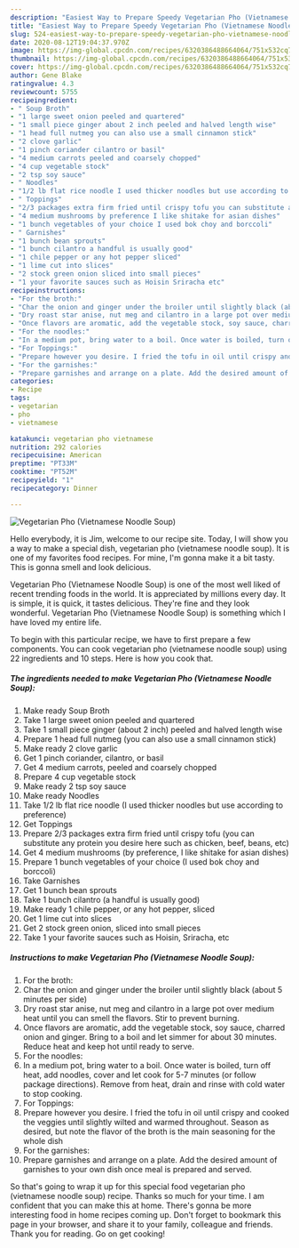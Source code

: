 ```yaml
---
description: "Easiest Way to Prepare Speedy Vegetarian Pho (Vietnamese Noodle Soup)"
title: "Easiest Way to Prepare Speedy Vegetarian Pho (Vietnamese Noodle Soup)"
slug: 524-easiest-way-to-prepare-speedy-vegetarian-pho-vietnamese-noodle-soup
date: 2020-08-12T19:04:37.970Z
image: https://img-global.cpcdn.com/recipes/6320386488664064/751x532cq70/vegetarian-pho-vietnamese-noodle-soup-recipe-main-photo.jpg
thumbnail: https://img-global.cpcdn.com/recipes/6320386488664064/751x532cq70/vegetarian-pho-vietnamese-noodle-soup-recipe-main-photo.jpg
cover: https://img-global.cpcdn.com/recipes/6320386488664064/751x532cq70/vegetarian-pho-vietnamese-noodle-soup-recipe-main-photo.jpg
author: Gene Blake
ratingvalue: 4.3
reviewcount: 5755
recipeingredient:
- " Soup Broth"
- "1 large sweet onion peeled and quartered"
- "1 small piece ginger about 2 inch peeled and halved length wise"
- "1 head full nutmeg you can also use a small cinnamon stick"
- "2 clove garlic"
- "1 pinch coriander cilantro or basil"
- "4 medium carrots peeled and coarsely chopped"
- "4 cup vegetable stock"
- "2 tsp soy sauce"
- " Noodles"
- "1/2 lb flat rice noodle I used thicker noodles but use according to preference"
- " Toppings"
- "2/3 packages extra firm fried until crispy tofu you can substitute any protein you desire here such as chicken beef beans etc"
- "4 medium mushrooms by preference I like shitake for asian dishes"
- "1 bunch vegetables of your choice I used bok choy and borccoli"
- " Garnishes"
- "1 bunch bean sprouts"
- "1 bunch cilantro a handful is usually good"
- "1 chile pepper or any hot pepper sliced"
- "1 lime cut into slices"
- "2 stock green onion sliced into small pieces"
- "1 your favorite sauces such as Hoisin Sriracha etc"
recipeinstructions:
- "For the broth:"
- "Char the onion and ginger under the broiler until slightly black (about 5 minutes per side)"
- "Dry roast star anise, nut meg and cilantro in a large pot over medium heat until you can smell the flavors. Stir to prevent burning."
- "Once flavors are aromatic, add the vegetable stock, soy sauce, charred onion and ginger. Bring to a boil and let simmer for about 30 minutes. Reduce heat and keep hot until ready to serve."
- "For the noodles:"
- "In a medium pot, bring water to a boil. Once water is boiled, turn off heat, add noodles, cover and let cook for 5-7 minutes (or follow package directions). Remove from heat, drain and rinse with cold water to stop cooking."
- "For Toppings:"
- "Prepare however you desire. I fried the tofu in oil until crispy and cooked the veggies until slightly wilted and warmed throughout. Season as desired, but note the flavor of the broth is the main seasoning for the whole dish"
- "For the garnishes:"
- "Prepare garnishes and arrange on a plate. Add the desired amount of garnishes to your own dish once meal is prepared and served."
categories:
- Recipe
tags:
- vegetarian
- pho
- vietnamese

katakunci: vegetarian pho vietnamese 
nutrition: 292 calories
recipecuisine: American
preptime: "PT33M"
cooktime: "PT52M"
recipeyield: "1"
recipecategory: Dinner

---
```



![Vegetarian Pho (Vietnamese Noodle Soup)](https://img-global.cpcdn.com/recipes/6320386488664064/751x532cq70/vegetarian-pho-vietnamese-noodle-soup-recipe-main-photo.jpg)

Hello everybody, it is Jim, welcome to our recipe site. Today, I will show you a way to make a special dish, vegetarian pho (vietnamese noodle soup). It is one of my favorites food recipes. For mine, I'm gonna make it a bit tasty. This is gonna smell and look delicious.



Vegetarian Pho (Vietnamese Noodle Soup) is one of the most well liked of recent trending foods in the world. It is appreciated by millions every day. It is simple, it is quick, it tastes delicious. They're fine and they look wonderful. Vegetarian Pho (Vietnamese Noodle Soup) is something which I have loved my entire life.


To begin with this particular recipe, we have to first prepare a few components. You can cook vegetarian pho (vietnamese noodle soup) using 22 ingredients and 10 steps. Here is how you cook that.

<!--inarticleads1-->

##### The ingredients needed to make Vegetarian Pho (Vietnamese Noodle Soup):

1. Make ready  Soup Broth
1. Take 1 large sweet onion peeled and quartered
1. Take 1 small piece ginger (about 2 inch) peeled and halved length wise
1. Prepare 1 head full nutmeg (you can also use a small cinnamon stick)
1. Make ready 2 clove garlic
1. Get 1 pinch coriander, cilantro, or basil
1. Get 4 medium carrots, peeled and coarsely chopped
1. Prepare 4 cup vegetable stock
1. Make ready 2 tsp soy sauce
1. Make ready  Noodles
1. Take 1/2 lb flat rice noodle (I used thicker noodles but use according to preference)
1. Get  Toppings
1. Prepare 2/3 packages extra firm fried until crispy tofu (you can substitute any protein you desire here such as chicken, beef, beans, etc)
1. Get 4 medium mushrooms (by preference, I like shitake for asian dishes)
1. Prepare 1 bunch vegetables of your choice (I used bok choy and borccoli)
1. Take  Garnishes
1. Get 1 bunch bean sprouts
1. Take 1 bunch cilantro (a handful is usually good)
1. Make ready 1 chile pepper, or any hot pepper, sliced
1. Get 1 lime cut into slices
1. Get 2 stock green onion, sliced into small pieces
1. Take 1 your favorite sauces such as Hoisin, Sriracha, etc




<!--inarticleads2-->

##### Instructions to make Vegetarian Pho (Vietnamese Noodle Soup):

1. For the broth:
1. Char the onion and ginger under the broiler until slightly black (about 5 minutes per side)
1. Dry roast star anise, nut meg and cilantro in a large pot over medium heat until you can smell the flavors. Stir to prevent burning.
1. Once flavors are aromatic, add the vegetable stock, soy sauce, charred onion and ginger. Bring to a boil and let simmer for about 30 minutes. Reduce heat and keep hot until ready to serve.
1. For the noodles:
1. In a medium pot, bring water to a boil. Once water is boiled, turn off heat, add noodles, cover and let cook for 5-7 minutes (or follow package directions). Remove from heat, drain and rinse with cold water to stop cooking.
1. For Toppings:
1. Prepare however you desire. I fried the tofu in oil until crispy and cooked the veggies until slightly wilted and warmed throughout. Season as desired, but note the flavor of the broth is the main seasoning for the whole dish
1. For the garnishes:
1. Prepare garnishes and arrange on a plate. Add the desired amount of garnishes to your own dish once meal is prepared and served.




So that's going to wrap it up for this special food vegetarian pho (vietnamese noodle soup) recipe. Thanks so much for your time. I am confident that you can make this at home. There's gonna be more interesting food in home recipes coming up. Don't forget to bookmark this page in your browser, and share it to your family, colleague and friends. Thank you for reading. Go on get cooking!
